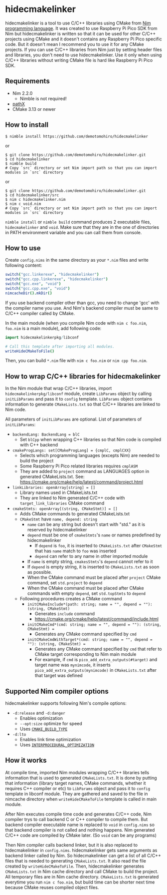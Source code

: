 # hidecmakelinker
hidecmakelinker is a tool to use C/C++ libraries using CMake from [Nim programming language](https://nim-lang.org).
It was created to use Raspberry Pi Pico SDK from Nim but hidecmakelinker is written so that it can be used for other C/C++ projects using CMake and it doesn't contains any Raspberry Pi Pico specific code.
But it doesn't mean I recommend you to use it for any CMake projects. If you can use C/C++ libraries from Nim just by setting header files and libraries, you don't need to use hidecmakelinker. Use it only when using C/C++ libraries without writing CMake file is hard like Raspberry Pi Pico SDK.


## Requirements
- Nim 2.2.0
  - Nimble is not required!
- [pathX](https://github.com/demotomohiro/pathX)
- CMake 3.13 or newer


## How to install
```console
$ nimble install https://github.com/demotomohiro/hidecmakelinker
```
or
```console
$ git clone https://github.com/demotomohiro/hidecmakelinker.git
$ cd hidecmakelinker
$ nimble build
# Copy `src` directory or set Nim import path so that you can import modules in `src` directory
```
or
```console
$ git clone https://github.com/demotomohiro/hidecmakelinker.git
$ cd hidecmakelinker/src
$ nim c hidecmakelinker.nim
$ nim c void.nim
# Copy `src` directory or set Nim import path so that you can import modules in `src` directory
```

`nimble install` or `nimble build` command produces 2 executable files, `hidecmakelinker` and `void`.
Make sure that they are in the one of directories in PATH environment variable and you can call them from console.


## How to use
Create `config.nims` in the same directory as your `*.nim` files and write following content:
```nim
switch("gcc.linkerexe", "hidecmakelinker")
switch("gcc.cpp.linkerexe", "hidecmakelinker")
switch("gcc.exe", "void")
switch("gcc.cpp.exe", "void")
nimcacheDir().mkDir()
```

If you use backend compiler other than gcc, you need to change 'gcc' with the compiler name you use.
And Nim's backend compiler must be same to C/C++ compiler called by CMake.

In the main module (when you compile Nim code with `nim c foo.nim`, `foo.nim` is a main module), add following code:
```nim
import hidecmakelinkerpkg/libconf

# Call this template after importing all modules.
writeHideCMakeToFile()
```

Then, you can build `*.nim` file with `nim c foo.nim` or `nim cpp foo.nim`.


## How to wrap C/C++ libraries for hidecmakelinker
In the Nim module that wrap C/C++ libraries, import `hidecmakelinkerpkg/libconf` module, create `LibParams` object by calling `initLibParams` and pass it to `config` template.
`LibParams` object contains information to generate `CMakeLists.txt` so that C/C++ libraries are linked to Nim code.

All parameters of `initLibParams` are optional.
List of parameters of `initLibParams`:
- `backendLang: BackendLang = blC`
  - Set `blCpp` when wrapping C++ libraries so that Nim code is compiled with C++ backend
- `cmakeProgLangs: set[CMakeProgLang] = {cmplC, cmplCXX}`
  - Selects which programming languages (excepts Nim) are needed to build the project
  - Some Raspberry Pi Pico related libraries requires `cmplASM`
  - They are added to `project` command as LANGUAGES option in generated CMakeLists.txt. See: https://cmake.org/cmake/help/latest/command/project.html
- `linkLibraries: openArray[string] = []`
  - Library names used in CMakeLists.txt
  - They are linked to Nim generated C/C++ code with `target_link_libraries` CMake command
- `cmakeStmts: openArray[(string, CMakeStmt)] = []`
  - Adds CMake commands to generated CMakeLists.txt
  - `CMakeStmt` have `name, depend: string`
    - `name` can be any string but doesn't start with "std." as it is reserved by hidecmakelinker
    - `depend` must be one of `cmakeStmts`'s `name` or names predefined by hidecmakelinker
      - If `depend` is `foo`, it is inserted to `CMakeLists.txt` after `CMakeStmt` that has `name` match to `foo` was inserted
      - `depend` can refer to any name in other imported module
    - If `name` is empty string, `cmakesStmts`'s `depend` cannot refer to it
    - If `depend` is empty string, it is inserted to `CMakeLists.txt` as soon as possible.
    - When the CMake command must be placed after `project` CMake command, set `std.project` to `depend`
    - When the CMake command must be placed after CMake commands with empty `depend`, set `std.topStmts` to `depend`
  - Following procedures creates a CMake command
    - `initCMakeInclude*(path: string; name = "", depend = ""): (string, CMakeStmt)`
      - Generates `include` command
      - https://cmake.org/cmake/help/latest/command/include.html
    - `initCMakeCmd*(cmd: string; name = "", depend = ""): (string, CMakeStmt) =`
      - Generates any CMake command specified by `cmd`
    - `initCMakeCmdWithTarget*(cmd: string; name = "", depend = ""): (string, CMakeStmt) =`
      - Generates any CMake command specified by `cmd` that refer to CMake target corresponding to Nim main module
      - For example, if `cmd` is `pico_add_extra_outputs(#target)` and target name was `mynimcode`, it inserts `pico_add_extra_outputs(mynimcode)` in `CMakeLists.txt` after that target was defined


## Supported Nim compiler options
hidecmakelinker supports following Nim's compile options:
- `-d:release` and `-d:danger`
  - Enables optimization
  - `--opt:size` optimize for speed
  - Uses [`CMAKE_BUILD_TYPE`](https://cmake.org/cmake/help/latest/variable/CMAKE_BUILD_TYPE.html)
- `-d:lto`
  - Enables link time optimization
  - Uses [`INTERPROCEDURAL_OPTIMIZATION`](https://cmake.org/cmake/help/latest/prop_tgt/INTERPROCEDURAL_OPTIMIZATION.html)


## How it works
At compile time, imported Nim modules wrapping C/C++ libraries tells information that is used to generated `CMakeLists.txt`.
It is done by putting that information (library target names, CMake commands, whether it requires C++ compiler or etc) to `LibParams` object and pass it to `config` template in libconf module.
They are gathered and saved to the file in nimcache directory when `writeHideCMakeToFile` template is called in main module.

After Nim executes compile time code and generates C/C++ code, Nim compiler trys to call backend C or C++ compiler to compile them.
But backend compiler executable name is replaced to `void` in `config.nims` so that backend compiler is not called and nothing happens. Nim generated C/C++ code are compiled by CMake later.
(So `void` can be any programs)

Then Nim compiler calls backend linker, but it is also replaced to hidecmakelinker in `config.nims`.
hidecmakelinker gets same arguments as backend linker called by Nim.
So hidecmakelinker can get a list of all C/C++ files that is needed to generating `CMakeLists.txt`.
It also read the file created by `writeHideCMakeToFile`.
Then, hidecmakelinker generates `CMakeLists.txt` in Nim cache directory and call CMake to build the project.
All temporary files are in Nim cache directory.
`CMakeLists.txt` is generated everytime you run `nim c foo.nim`, but build time can be shorter next time because CMake reuses compiled object files.
